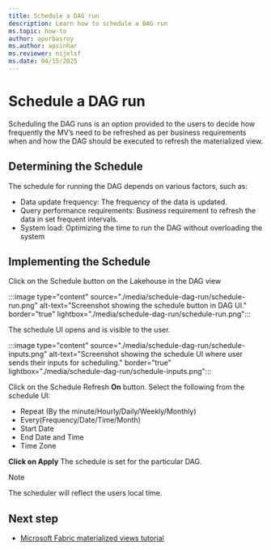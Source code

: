 ```yaml
---
title: Schedule a DAG run
description: Learn how to schedule a DAG run
ms.topic: how-to
author: apurbasroy
ms.author: apsinhar
ms.reviewer: nijelsf
ms.date: 04/15/2025
---
```


# Schedule a DAG run

Scheduling the DAG runs is an option provided to the users to decide how frequently the MV’s need to be refreshed as per business requirements when and how the DAG should be executed to refresh the materialized view.

## Determining the Schedule

The schedule for running the DAG depends on various factors, such as:
* Data update frequency: The frequency of the data is updated.
* Query performance requirements: Business requirement to refresh the data in set frequent intervals.
*	System load: Optimizing the time to run the DAG without overloading the system

## Implementing the Schedule

Click on the Schedule button on the Lakehouse in the DAG view

:::image type="content" source="./media/schedule-dag-run/schedule-run.png" alt-text="Screenshot showing the schedule button in DAG UI." border="true" lightbox="./media/schedule-dag-run/schedule-run.png":::


The schedule UI opens and is visible to the user.

:::image type="content" source="./media/schedule-dag-run/schedule-inputs.png" alt-text="Screenshot showing the schedule UI where user sends their inputs for scheduling." border="true" lightbox="./media/schedule-dag-run/schedule-inputs.png":::


Click on the Schedule Refresh **On** button.
Select the following from the schedule UI:

*	Repeat (By the minute/Hourly/Daily/Weekly/Monthly)
*	Every(Frequency/Date/Time/Month)
*	Start Date
*	End Date and Time
*	Time Zone

**Click on Apply**
The schedule is set for the particular DAG.

> [!Note]
> The scheduler will reflect the users local time.

## Next step
 
* [Microsoft Fabric materialized views tutorial](./tutorial.md)
 
